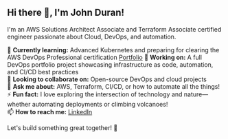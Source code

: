 ## Hi there 👋, I'm John Duran!

I'm an AWS Solutions Architect Associate and Terraform Associate certified engineer passionate about Cloud, DevOps, and automation.  

🌱 **Currently learning:** Advanced Kubernetes and preparing for clearing the AWS DevOps Professional certification [Portfolio](https://github.com/johalduran7/portfolio_John_Duran) 
🔭 **Working on:** A full DevOps portfolio project showcasing infrastructure as code, automation, and CI/CD best practices  
👯 **Looking to collaborate on:** Open-source DevOps and cloud projects  
💬 **Ask me about:** AWS, Terraform, CI/CD, or how to automate all the things!  
⚡ **Fun fact:** I love exploring the intersection of technology and nature—whether automating deployments or climbing volcanoes!  
📫 **How to reach me:** [LinkedIn](https://www.linkedin.com/in/your-profile)

Let's build something great together! 🚀  

